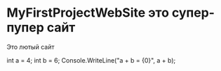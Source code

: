 # MyFirstProjectWebSite это супер-пупер сайт
Это лютый сайт

int a = 4;
int b = 6;
Console.WriteLine("a + b = {0}", a + b);

